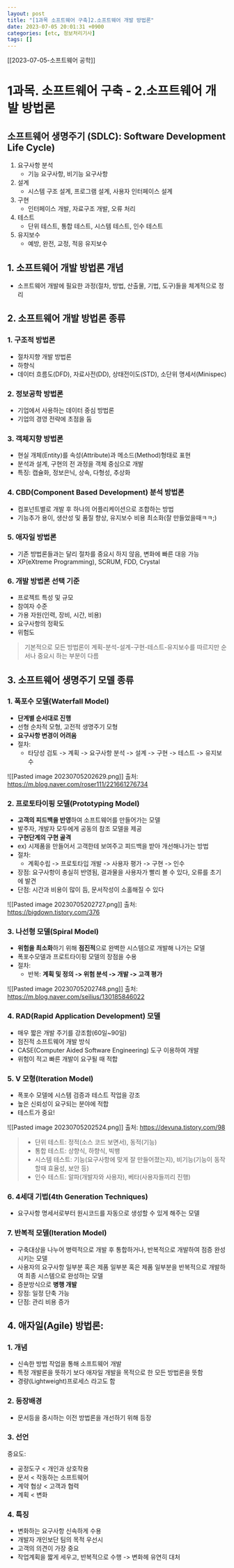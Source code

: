```yaml
---
layout: post
title: "[1과목 소프트웨어 구축]2.소프트웨어 개발 방법론"
date: 2023-07-05 20:01:31 +0900
categories: [etc, 정보처리기사]
tags: []
---
```

[[2023-07-05-소프트웨어 공학]]
# 1과목. 소프트웨어 구축 - 2.소프트웨어 개발 방법론

## 소프트웨어 생명주기 (SDLC): Software Development Life Cycle)
1. 요구사항 분석
	- 기능 요구사항, 비기능 요구사항
2. 설계
	- 시스템 구조 설계, 프로그램 설계, 사용자 인터페이스 설계
3. 구현
	- 인터페이스 개발, 자료구조 개발, 오류 처리
4. 테스트
	- 단위 테스트, 통합 테스트, 시스템 테스트, 인수 테스트
5. 유지보수
	- 예방, 완전, 교정, 적응 유지보수

## 1. 소프트웨어 개발 방법론 개념
- 소프트웨어 개발에 필요한 과정(절차, 방법, 산출물, 기법, 도구)들을 체계적으로 정리

## 2. 소프트웨어 개발 방법론 종류
### 1.  구조적 방법론
- 절차지향 개발 방법론
- 하향식
- 데이터 흐름도(DFD), 자료사전(DD), 상태전이도(STD), 소단위 명세서(Minispec)

### 2. 정보공학 방법론
- 기업에서 사용하는 데이터 중심 방법론
- 기업의 경영 전략에 초점을 둠

### 3. 객체지향 방법론
- 현실 개체(Entity)를 속성(Attribute)과 메소드(Method)형태로 표현
- 분석과 설계, 구현의 전 과정을 객체 중심으로 개발
- 특징: 캡슐화, 정보은닉, 상속, 다형성, 추상화

### 4. CBD(Component Based Development) 분석 방법론
- 컴포넌트별로 개발 후 하나의 어플리케이션으로 조합하는 방법
- 기능추가 용이, 생산성 및 품질 향상, 유지보수 비용 최소화(잘 만들었을때ㅋㅋ;)

### 5. 애자일 방법론
- 기존 방법론들과는 달리 절차를 중요시 하지 않음, 변화에 빠른 대응 가능
- XP(eXtreme Programming), SCRUM, FDD, Crystal

### 6. 개발 방법론 선택 기준
- 프로젝트 특성 및 규모
- 참여자 수준
- 가용 자원(인력, 장비, 시간, 비용)
- 요구사항의 정확도
- 위험도

> 기본적으로 모든 방법론이 계획-분석-설계-구현-테스트-유지보수를 따르지만 순서나 중요시 하는 부분이 다름


## 3. 소프트웨어 생명주기 모델 종류

### 1. 폭포수 모델(Waterfall Model)
- **단계별 **순서대로 진행****
- 선형 순차적 모형, 고전적 생명주기 모형
- **요구사항 변경이 어려움**
- 절차: 
	- 타당성 검토 -> 계획 -> 요구사항 분석 -> 설계 -> 구현 -> 테스트 -> 유지보수

![[Pasted image 20230705202629.png]]
출처: https://m.blog.naver.com/roser111/221661276734

### 2. 프로토타이핑 모델(Prototyping Model)
- **고객의 피드백을 반영**하여 소프트웨어를 만들어가는 모델
- 발주자, 개발자 모두에게 공동의 참조 모델을 제공
- **구현단계의 구현 골격**
- ex) 시제품을 만들어서 고객한테 보여주고 피드백을 받아 개선해나가는 방법
- 절차: 
	- 계획수립 -> 프로토타입 개발 -> 사용자 평가 -> 구현 -> 인수
- 장점: 요구사항이 충실히 반영됨, 결과물을 사용자가 빨리 볼 수 있다, 오류를 초기에 발견
- 단점: 시간과 비용이 많이 듬, 문서작성이 소홀해질 수 있다

![[Pasted image 20230705202727.png]]
출처: https://bigdown.tistory.com/376

### 3. 나선형 모델(Spiral Model)
- **위험을 최소화**하기 위해 **점진적**으로 완벽한 시스템으로 개발해 나가는 모델
- 폭포수모델과 프로트타이핑 모델의 장점을 수용
- 절차: 
	- 반복: **계획 및 정의 -> 위험 분석 -> 개발 -> 고객 평가**

![[Pasted image 20230705202748.png]]
출처: https://m.blog.naver.com/seilius/130185846022

### 4. RAD(Rapid Application Development) 모델
- 매우 짧은 개발 주기를 강조함(60일~90일)
- 점진적 소프트웨어 개발 방식
- CASE(Computer Aided Software Engineering) 도구 이용하여 개발
- 위험이 적고 빠른 개발이 요구될 때 적합

### 5. V 모형(Iteration Model)
- 폭포수 모델에 시스템 검증과 테스트 작업을 강조
- 높은 신뢰성이 요구되는 분야에 적합
- 테스트가 중요!

![[Pasted image 20230705202524.png]]
출처: https://devuna.tistory.com/98

> - 단위 테스트: 정적(소스 코드 보면서), 동적(기능)
> - 통합 테스트: 상향식, 하향식, 빅뱅
> - 시스템 테스트: 기능(요구사항에 맞게 잘 만들어졌는지), 비기능(기능이 동작할때 효율성, 보안 등)
> - 인수 테스트: 알파(개발자와 사용자), 베타(사용자들끼리 진행)

### 6. 4세대 기법(4th Generation Techniques)
- 요구사항 명세서로부터 원시코드를 자동으로 생성할 수 있게 해주는 모델

### 7. 반복적 모델(Iteration Model)
-  구축대상을 나누어 병력적으로 개발 후 통합하거나, 반복적으로 개발하여 점증 완성시키는 모델
- 사용자의 요구사항 일부분 혹은 제품 일부분 혹은 제품 일부분을 반복적으로 개발하여 최종 시스템으로 완성하는 모델
- 증분방식으로 **병행 개발**
- 장점: 일정 단축 가능
- 단점: 관리 비용 증가

## 4. 애자일(Agile) 방법론:
### 1. 개념
- 신속한 방법 작업을 통해 소프트웨어 개발 
- 특정 개발론을 뜻하기 보다 애자일 개발을 목적으로 한 모든 방법론을 뜻함
- 경량(Lightweight)프로세스 라고도 함

### 2. 등장배경
- 문서등을 중시하는 이전 방법론을 개선하기 위해 등장

### 3. 선언
중요도:
- 공정도구 < 개인과 상호작용
- 문서 < 작동하는 소프트웨어
- 계약 협상 < 고객과 협력
- 계획 < 변화

### 4. 특징
- 변화하는 요구사항 신속하게 수용
- 개발자 개인보단 팀의 목적 우선시
- 고객의 의견이 가장 중요
- 작업계획을 짧게 세우고, 반복적으로 수행 -> 변화헤 유연히 대처
